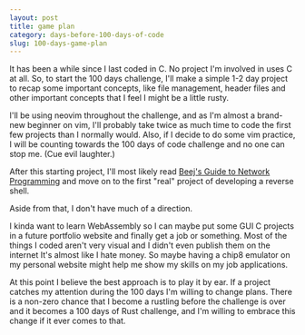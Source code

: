 ```yaml
---
layout: post
title: game plan
category: days-before-100-days-of-code
slug: 100-days-game-plan
---
```


It has been a while since I last coded in C. No project I'm involved in uses C at all. So, to start the 100 days challenge, I'll make a simple 1-2 day project to recap some important concepts, like file management, header files and other important concepts that I feel I might be a little rusty.

I'll be using neovim throughout the challenge, and as I'm almost a brand-new beginner on vim, I'll probably take twice as much time to code the first few projects than I normally would. Also, if I decide to do some vim practice, I will be counting towards the 100 days of code challenge and no one can stop me. (Cue evil laughter.)

After this starting project, I'll most likely read [Beej's Guide to Network Programming](https://beej.us/guide/bgnet/) and move on to the first "real" project of developing a reverse shell.

Aside from that, I don't have much of a direction. 

I kinda want to learn WebAssembly so I can maybe put some GUI C projects in a future portfolio website and finally get a job or something. Most of the things I coded aren't very visual and I didn't even publish them on the internet It's almost like I hate money. So maybe having a chip8 emulator on my personal website might help me show my skills on my job applications.

At this point I believe the best approach is to play it by ear. If a project catches my attention during the 100 days I'm willing to change plans. There is a non-zero chance that I become a rustling before the challenge is over and it becomes a 100 days of Rust challenge, and I'm willing to embrace this change if it ever comes to that.  
